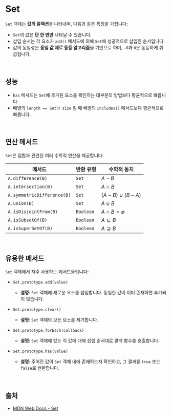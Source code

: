 # Set

`Set` 객체는 **값의 컬렉션**을 나타내며, 다음과 같은 특징을 가집니다:

- `Set`의 값은 **단 한 번만** 나타날 수 있습니다.
- 삽입 순서는 각 요소가 `add()` 메서드에 의해 `Set`에 성공적으로 삽입된 순서입니다.
- 값의 동일성은 **동일 값 제로 동등 알고리즘**을 기반으로 하며, `-0`과 `0`은 동등하게 취급됩니다.

<br>

## 성능

- `has` 메서드는 `Set`에 추가된 요소를 확인하는 대부분의 방법보다 평균적으로 빠릅니다.
- 배열의 `length == Set의 size` 일 때 배열의 `includes()` 메서드보다 평균적으로 빠릅니다.

<br>

## 연산 메서드

`Set`은 집합과 관련된 여러 수학적 연산을 제공합니다:

| 메서드 | 반환 유형 | 수학적 동치 |
| --- | --- | --- |
| `A.difference(B)` | `Set` | $A - B$ |
| `A.intersection(B)` | `Set` | $A \cap B$ |
| `A.symmetricDifference(B)` | `Set` | $(A - B) \cup (B - A)$ |
| `A.union(B)` | `Set` | $A \cup B$ |
| `A.isDisjointFrom(B)` | `Boolean` | $A \cap B = \emptyset$ |
| `A.isSubsetOf(B)` | `Boolean` | $A \subseteq B$ |
| `A.isSuperSetOf(B)` | `Boolean` | $A \supseteq B$ |

<br>

## 유용한 메서드

`Set` 객체에서 자주 사용하는 메서드들입니다:

- `Set.prototype.add(value)`  
  - **설명**: `Set` 객체에 새로운 요소를 삽입합니다. 동일한 값이 이미 존재하면 추가되지 않습니다.
  
- `Set.prototype.clear()`  
  - **설명**: `Set` 객체의 모든 요소를 제거합니다.
  
- `Set.prototype.forEach(callback)`  
  - **설명**: `Set` 객체에 있는 각 값에 대해 삽입 순서대로 콜백 함수를 호출합니다.
  
- `Set.prototype.has(value)`  
  - **설명**: 주어진 값이 `Set` 객체 내에 존재하는지 확인하고, 그 결과를 `true` 또는 `false`로 반환합니다.

<br>
  
## 출처

- [MDN Web Docs - Set](https://developer.mozilla.org/en-US/docs/Web/JavaScript/Reference/Global_Objects/Set)  

